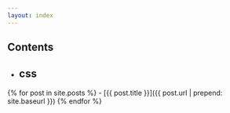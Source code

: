 ```yaml
---
layout: index
---
```


## Contents

- ## css
{% for post in site.posts %}
    - [{{ post.title }}]({{ post.url | prepend: site.baseurl }})
{% endfor %}
